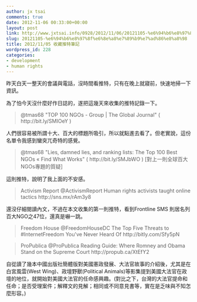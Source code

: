 ```yaml
---
author: jx tsai
comments: true
date: 2012-11-06 00:33:00+00:00
layout: post
link: http://www.jxtsai.info/0928/2012/11/06/20121105-%e6%94%b6%e8%97%8f%e6%8e%a8%e7%89%b9%e7%ad%86%e8%a8%98/
slug: 20121105-%e6%94%b6%e8%97%8f%e6%8e%a8%e7%89%b9%e7%ad%86%e8%a8%98
title: 2012/11/05 收藏推特筆記
wordpress_id: 228
categories:
- development
- human rights
---
```


昨天白天一整天的會議與電話，沒時間看推特，只有在晚上就寢前，快速地掃一下資訊。  
  
為了怕今天沒什麼好作日誌的，遂把這幾天來收集的推特記錄一下。  
  


<blockquote>@tmas68  
"TOP 100 NGOs - Group | The Global Journal" ( http://bit.ly/SMIOeY  )</blockquote>

人們很容易被所謂十大、百大的標題所吸引，所以就點進去看了。但老實說，這份名單令我感到蠻突兀奇特的感覺。  
  


<blockquote>‏@tmas68  
"Lies, damned lies, and ranking lists: The Top 100 Best NGOs « Find What Works" ( http://bit.ly/SMJbWO  ) [對上一則全球百大NGOs專題的質疑]</blockquote>

這則推特，說明了我上面的不安感。  
  


<blockquote>Activism Report ‏@ActivismReport  
Human rights activists taught online tactics http://sns.mx/rAm3y8 </blockquote>

還沒仔細閱讀內文，不過在本文收集的第一則推特，看到Frontline SMS  則居名列百大NGO之47位，還真是嚇一跳。  
  


<blockquote>Freedom House ‏@FreedomHouseDC  
The Top Five Threats to #InternetFreedom You've Never Heard Of http://bitly.com/Sfy5pN   
</blockquote>

  


<blockquote>ProPublica ‏@ProPublica  
Reading Guide: Where Romney and Obama Stand on the Supreme Court http://propub.ca/XtEfY2 </blockquote>

自從讀了幾本中國出版社簡體版對美國憲政發展、大法官故事的介紹後，尤其是在白宮風雲(West Wing)、政壇野獸(Political Animals)等影集提到美國大法官在政壇的地位，就開始對美國大法官的任命感興趣。(對比之下，台灣的大法官提命和任命；是否受理案件；解釋文的見解；相同或不同意見書等，實在是乏味與不知怎麼形容。)  

